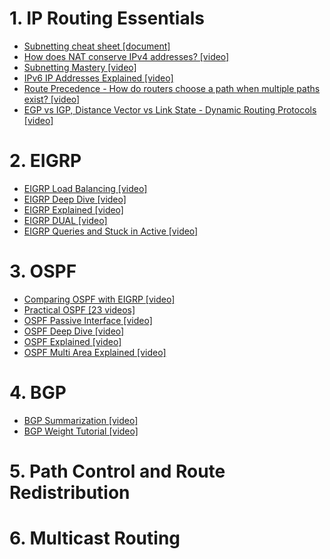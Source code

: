 # 1. IP Routing Essentials
- [Subnetting cheat sheet [document]](https://nsrc.org/workshops/2009/summer/presentations/day3/subnetting.pdf)
- [How does NAT conserve IPv4 addresses? [video]](https://www.youtube.com/watch?v=BgtORKB0lls)
- [Subnetting Mastery [video]](https://www.youtube.com/watch?v=Q4MArJTbUwk)
- [IPv6 IP Addresses Explained [video]](https://www.youtube.com/watch?v=irhS0ASkvy8) 
- [Route Precedence - How do routers choose a path when multiple paths exist? [video]](https://www.youtube.com/watch?v=PDcwijVC4XE)
- [EGP vs IGP, Distance Vector vs Link State - Dynamic Routing Protocols [video]](https://www.youtube.com/watch?v=KjNYEzEBRD8)

# 2. EIGRP
- [EIGRP Load Balancing [video]](https://www.youtube.com/watch?v=H3Wg-6c_P0U)
- [EIGRP Deep Dive [video]](https://www.youtube.com/watch?v=e5qYqNX6f0k)
- [EIGRP Explained [video]](https://www.youtube.com/watch?v=QyymlFWDEgM)
- [EIGRP DUAL [video]](https://www.youtube.com/watch?v=7OCNNwpryPI)
- [EIGRP Queries and Stuck in Active [video]](https://www.youtube.com/watch?v=KVBmTM-Mu8o)

# 3. OSPF

- [Comparing OSPF with EIGRP [video]](https://www.youtube.com/watch?v=ty37POOCLRw)
- [Practical OSPF [23 videos]](https://www.youtube.com/playlist?list=PLIFyRwBY_4bSkwy0-im5ERL-_CeBxEdx3)
- [OSPF Passive Interface [video]](https://www.youtube.com/watch?v=voSnIxwHTio)
- [OSPF Deep Dive [video]](https://www.youtube.com/watch?v=b6RIqXo_qvA)
- [OSPF Explained [video]](https://www.youtube.com/watch?v=kfvJ8QVJscc)
- [OSPF Multi Area Explained [video]](https://www.youtube.com/watch?v=PIMnj2oqYIo)

# 4. BGP

- [BGP Summarization [video]](https://www.youtube.com/watch?v=EN3Cgi6JrhQ)
- [BGP Weight Tutorial [video]](https://www.youtube.com/watch?v=G0nxChZE8eo)

# 5. Path Control and Route Redistribution

# 6. Multicast Routing

